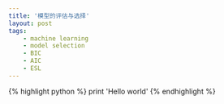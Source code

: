 ```yaml
---
title: '模型的评估与选择'
layout: post
tags:
    - machine learning
    - model selection
    - BIC
    - AIC
    - ESL
---
```


{% highlight python %}
print 'Hello world'
{% endhighlight %}


